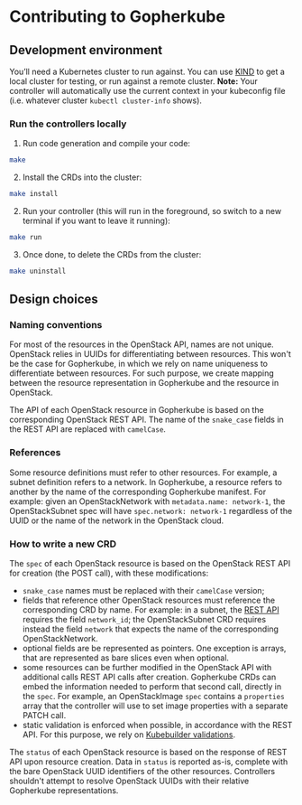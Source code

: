# Contributing to Gopherkube

## Development environment
You’ll need a Kubernetes cluster to run against. You can use [KIND](https://sigs.k8s.io/kind) to get a local cluster for testing, or run against a remote cluster.
**Note:** Your controller will automatically use the current context in your kubeconfig file (i.e. whatever cluster `kubectl cluster-info` shows).

### Run the controllers locally
1. Run code generation and compile your code:

```sh
make
```

2. Install the CRDs into the cluster:

```sh
make install
```

2. Run your controller (this will run in the foreground, so switch to a new terminal if you want to leave it running):

```sh
make run
```

3. Once done, to delete the CRDs from the cluster:

```sh
make uninstall
```

## Design choices

### Naming conventions
For most of the resources in the OpenStack API, names are not unique. OpenStack relies in UUIDs for differentiating between resources. This won't be the case for Gopherkube, in which we rely on name uniqueness to differentiate between resources. For such purpose, we create mapping between the resource representation in Gopherkube and the resource in OpenStack.

The API of each OpenStack resource in Gopherkube is based on the corresponding OpenStack REST API. The name of the `snake_case` fields in the REST API are replaced with `camelCase`.

### References
Some resource definitions must refer to other resources. For example, a subnet definition refers to a network. In Gopherkube, a resource refers to another by the name of the corresponding Gopherkube manifest. For example: given an OpenStackNetwork with `metadata.name: network-1`, the OpenStackSubnet spec will have `spec.network: network-1` regardless of the UUID or the name of the network in the OpenStack cloud.

### How to write a new CRD
The `spec` of each OpenStack resource is based on the OpenStack REST API for creation (the POST call), with these modifications:
* `snake_case` names must be replaced with their `camelCase` version;
* fields that reference other OpenStack resources must reference the corresponding CRD by name. For example: in a subnet, the [REST API](https://docs.openstack.org/api-ref/network/v2/#create-subnet) requires the field `network_id`; the OpenStackSubnet CRD requires instead the field `network` that expects the name of the corresponding OpenStackNetwork.
* optional fields are be represented as pointers. One exception is arrays, that are represented as bare slices even when optional.
* some resources can be further modified in the OpenStack API with additional calls REST API calls after creation. Gopherkube CRDs can embed the information needed to perform that second call, directly in the `spec`. For example, an OpenStackImage `spec` contains a `properties` array that the controller will use to set image properties with a separate PATCH call.
* static validation is enforced when possible, in accordance with the REST API. For this purpose, we rely on [Kubebuilder validations](https://book.kubebuilder.io/reference/markers/crd-validation.html).

The `status` of each OpenStack resource is based on the response of REST API upon resource creation. Data in `status` is reported as-is, complete with the bare OpenStack UUID identifiers of the other resources. Controllers shouldn't attempt to resolve OpenStack UUIDs with their relative Gopherkube representations.
